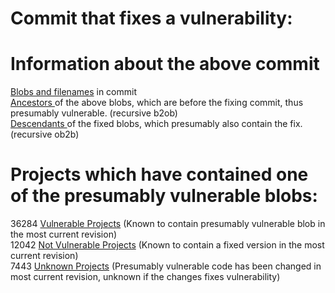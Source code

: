 <h1>Commit that fixes a vulnerability:</h1>

<p />
<h1>Information about the above commit</h1>
<a href=blobs.md>Blobs and filenames</a> in commit <br />
<a href=bad_blobs.txt>Ancestors </a> of the above blobs, which are before the fixing commit, thus presumably vulnerable. (recursive b2ob)<br />
<a href=good_blobs.txt>Descendants </a> of the fixed blobs, which presumably also contain the fix. (recursive ob2b)<br />
<p />
<h1>Projects which have contained one of the presumably vulnerable blobs:</h1>
36284 <a href=vulnerable.md>Vulnerable Projects</a> (Known to contain presumably vulnerable blob in the most current revision)<br />
12042 <a href=not-vulnerable.md>Not Vulnerable Projects</a> (Known to contain a fixed version in the most current revision)<br />
7443 <a href=unknown.md>Unknown Projects</a> (Presumably vulnerable code has been changed in most current revision, unknown if the changes fixes vulnerability)<br />
<p />
